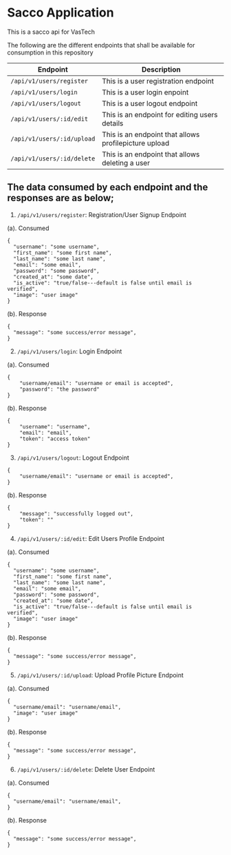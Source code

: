 # Sacco Application
This is a sacco api for VasTech

The following are the different endpoints that shall be available for consumption in this repository

| Endpoint                   | Description                                           |
| -------------------------- | ----------------------------------------------------- |
| `/api/v1/users/register`   | This is a user registration endpoint                  |
| `/api/v1/users/login`      | This is a user login enpoint                          |
| `/api/v1/users/logout`     | This is a user logout endpoint                        |
| `/api/v1/users/:id/edit`   | This is an endpoint for editing users details         |
| `/api/v1/users/:id/upload` | This is an endpoint that allows profilepicture upload |
| `/api/v1/users/:id/delete` | This is an endpoint that allows deleting a user       |

## The data consumed by each endpoint and the responses are as below;

1.  `/api/v1/users/register`: Registration/User Signup Endpoint

(a). Consumed

```
{
  "username": "some username",
  "first_name": "some first name",
  "last_name": "some last name",
  "email": "some email",
  "password": "some password",
  "created_at": "some date",
  "is_active": "true/false---default is false until email is verified",
  "image": "user image"
}
```

(b). Response

```
{
  "message": "some success/error message",
}
```

2.  `/api/v1/users/login`: Login Endpoint

(a). Consumed

```
{
    "username/email": "username or email is accepted",
    "password": "the password"
}
```

(b). Response

```
{
    "username": "username",
    "email": "email",
    "token": "access token"
}
```

3.  `/api/v1/users/logout`: Logout Endpoint

```
{
    "username/email": "username or email is accepted",
}
```

(b). Response

```
{
    "message": "successfully logged out",
    "token": ""
}
```

4.  `/api/v1/users/:id/edit`: Edit Users Profile Endpoint

(a). Consumed

```
{
  "username": "some username",
  "first_name": "some first name",
  "last_name": "some last name",
  "email": "some email",
  "password": "some password",
  "created_at": "some date",
  "is_active": "true/false---default is false until email is verified",
  "image": "user image"
}
```

(b). Response

```
{
  "message": "some success/error message",
}
```

5.  `/api/v1/users/:id/upload`: Upload Profile Picture Endpoint

(a). Consumed

```
{
  "username/email": "username/email",
  "image": "user image"
}
```

(b). Response

```
{
  "message": "some success/error message",
}
```

6.  `/api/v1/users/:id/delete`: Delete User Endpoint

(a). Consumed

```
{
  "username/email": "username/email",
}
```

(b). Response

```
{
  "message": "some success/error message",
}
```
